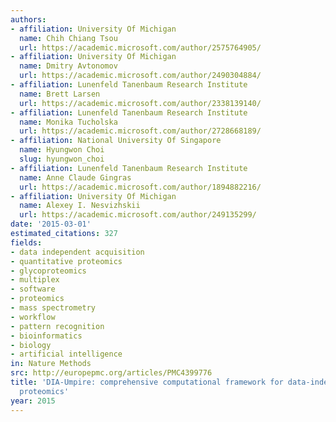 ```yaml
---
authors:
- affiliation: University Of Michigan
  name: Chih Chiang Tsou
  url: https://academic.microsoft.com/author/2575764905/
- affiliation: University Of Michigan
  name: Dmitry Avtonomov
  url: https://academic.microsoft.com/author/2490304884/
- affiliation: Lunenfeld Tanenbaum Research Institute
  name: Brett Larsen
  url: https://academic.microsoft.com/author/2338139140/
- affiliation: Lunenfeld Tanenbaum Research Institute
  name: Monika Tucholska
  url: https://academic.microsoft.com/author/2728668189/
- affiliation: National University Of Singapore
  name: Hyungwon Choi
  slug: hyungwon_choi
- affiliation: Lunenfeld Tanenbaum Research Institute
  name: Anne Claude Gingras
  url: https://academic.microsoft.com/author/1894882216/
- affiliation: University Of Michigan
  name: Alexey I. Nesvizhskii
  url: https://academic.microsoft.com/author/249135299/
date: '2015-03-01'
estimated_citations: 327
fields:
- data independent acquisition
- quantitative proteomics
- glycoproteomics
- multiplex
- software
- proteomics
- mass spectrometry
- workflow
- pattern recognition
- bioinformatics
- biology
- artificial intelligence
in: Nature Methods
src: http://europepmc.org/articles/PMC4399776
title: 'DIA-Umpire: comprehensive computational framework for data-independent acquisition
  proteomics'
year: 2015
---
```

